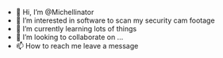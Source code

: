 - 👋 Hi, I’m @Michellinator
- 👀 I’m interested in software to scan my security cam footage
- 🌱 I’m currently learning lots of things
- 💞️ I’m looking to collaborate on ...
- 📫 How to reach me leave a message

<!---
Michellinator/Michellinator is a ✨ special ✨ repository because its `README.md` (this file) appears on your GitHub profile.
You can click the Preview link to take a look at your changes.
--->
